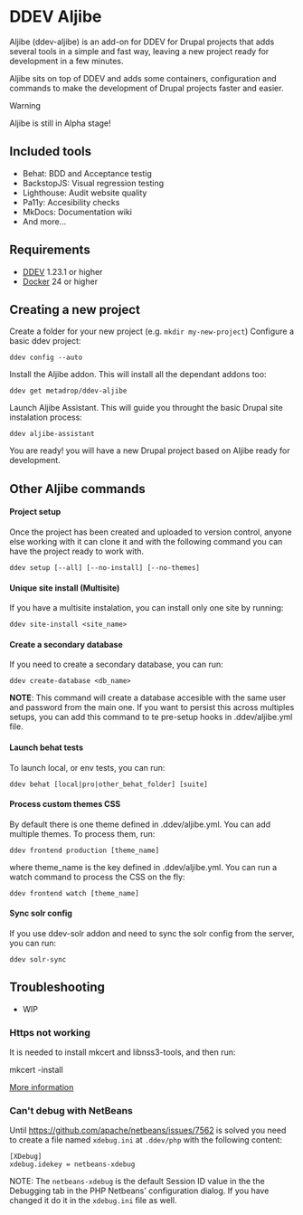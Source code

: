 # DDEV Aljibe

Aljibe (ddev-aljibe) is an add-on for DDEV for Drupal projects that adds several tools in a simple and fast way, leaving a new project ready for development in a few minutes.

Aljibe sits on top of DDEV and adds some containers, configuration and commands to make the development of Drupal projects faster and easier.

> [!WARNING]
> Aljibe is still in Alpha stage!

## Included tools

  - Behat: BDD and Acceptance testig
  - BackstopJS: Visual regression testing
  - Lighthouse: Audit website quality
  - Pa11y: Accesibility checks
  - MkDocs: Documentation wiki
  - And more...
    

## Requirements
- [DDEV](https://ddev.readthedocs.io/en/stable/) 1.23.1 or higher
- [Docker](https://www.docker.com/) 24 or higher

## Creating a new project

Create a folder for your new project (e.g. `mkdir my-new-project`)
Configure a basic ddev project:

    ddev config --auto
   

Install the Aljibe addon. This will install all the dependant addons too:

    ddev get metadrop/ddev-aljibe

Launch Aljibe Assistant. This will guide you throught the basic Drupal site instalation process:

    ddev aljibe-assistant

You are ready! you will have a new Drupal project based on Aljibe ready for development.


## Other Aljibe commands

#### Project setup 
Once the project has been created and uploaded to version control, anyone else working with it can clone it and with the following command you can have the project ready to work with.

    ddev setup [--all] [--no-install] [--no-themes]

#### Unique site install (Multisite)
If you have a multisite instalation, you can install only one site by running:

    ddev site-install <site_name>

#### Create a secondary database
If you need to create a secondary database, you can run:

    ddev create-database <db_name>

**NOTE**: This command will create a database accesible with the same user and password from the main one. If you want to persist this across multiples setups, you can add this command to te pre-setup hooks in .ddev/aljibe.yml file. 

#### Launch behat tests
To launch local, or env tests, you can run:

    ddev behat [local|pro|other_behat_folder] [suite]

#### Process custom themes CSS
By default there is one theme defined in .ddev/aljibe.yml. You can add multiple themes. To process them, run:

    ddev frontend production [theme_name]

where theme_name is the key defined in .ddev/aljibe.yml. You can run a watch command to process the CSS on the fly:

    ddev frontend watch [theme_name]

#### Sync solr config
If you use ddev-solr addon and need to sync the solr config from the server, you can run:

    ddev solr-sync

## Troubleshooting
   - WIP
### Https not working

It is needed to install mkcert and libnss3-tools, and then run:


mkcert -install


[More information](https://ddev.com/blog/ddev-local-trusted-https-certificates/)

### Can't debug with NetBeans
Until https://github.com/apache/netbeans/issues/7562 is solved you need to create a file named `xdebug.ini` at `.ddev/php` with the following content:
```
[XDebug]
xdebug.idekey = netbeans-xdebug
```
NOTE: The `netbeans-xdebug` is the default Session ID value in the the Debugging tab in the PHP Netbeans' configuration dialog. If you have changed it do it in the `xdebug.ini` file as well.



